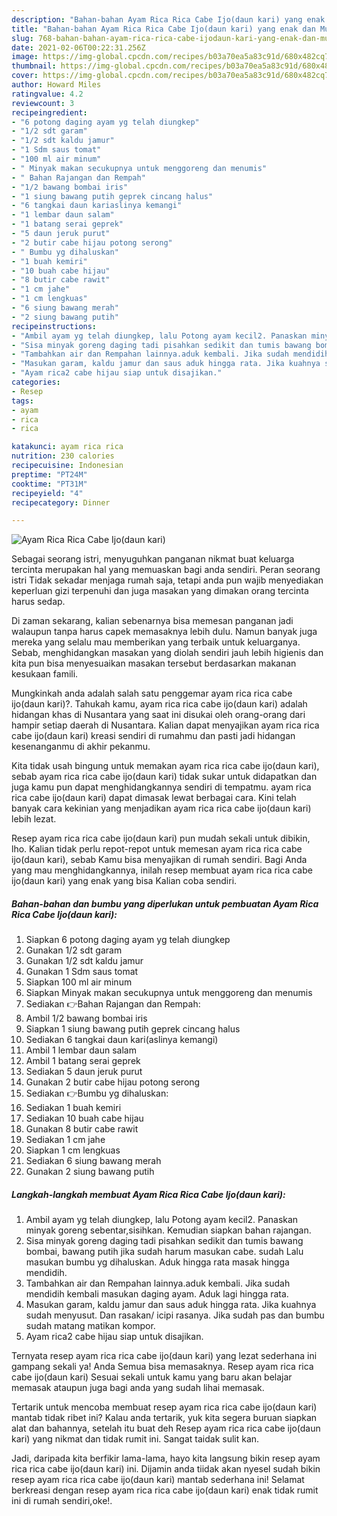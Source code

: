 ```yaml
---
description: "Bahan-bahan Ayam Rica Rica Cabe Ijo(daun kari) yang enak dan Mudah Dibuat"
title: "Bahan-bahan Ayam Rica Rica Cabe Ijo(daun kari) yang enak dan Mudah Dibuat"
slug: 768-bahan-bahan-ayam-rica-rica-cabe-ijodaun-kari-yang-enak-dan-mudah-dibuat
date: 2021-02-06T00:22:31.256Z
image: https://img-global.cpcdn.com/recipes/b03a70ea5a83c91d/680x482cq70/ayam-rica-rica-cabe-ijodaun-kari-foto-resep-utama.jpg
thumbnail: https://img-global.cpcdn.com/recipes/b03a70ea5a83c91d/680x482cq70/ayam-rica-rica-cabe-ijodaun-kari-foto-resep-utama.jpg
cover: https://img-global.cpcdn.com/recipes/b03a70ea5a83c91d/680x482cq70/ayam-rica-rica-cabe-ijodaun-kari-foto-resep-utama.jpg
author: Howard Miles
ratingvalue: 4.2
reviewcount: 3
recipeingredient:
- "6 potong daging ayam yg telah diungkep"
- "1/2 sdt garam"
- "1/2 sdt kaldu jamur"
- "1 Sdm saus tomat"
- "100 ml air minum"
- " Minyak makan secukupnya untuk menggoreng dan menumis"
- " Bahan Rajangan dan Rempah"
- "1/2 bawang bombai iris"
- "1 siung bawang putih geprek cincang halus"
- "6 tangkai daun kariaslinya kemangi"
- "1 lembar daun salam"
- "1 batang serai geprek"
- "5 daun jeruk purut"
- "2 butir cabe hijau potong serong"
- " Bumbu yg dihaluskan"
- "1 buah kemiri"
- "10 buah cabe hijau"
- "8 butir cabe rawit"
- "1 cm jahe"
- "1 cm lengkuas"
- "6 siung bawang merah"
- "2 siung bawang putih"
recipeinstructions:
- "Ambil ayam yg telah diungkep, lalu Potong ayam kecil2. Panaskan minyak goreng sebentar,sisihkan. Kemudian siapkan bahan rajangan."
- "Sisa minyak goreng daging tadi pisahkan sedikit dan tumis bawang bombai, bawang putih jika sudah harum masukan cabe. sudah Lalu masukan bumbu yg dihaluskan. Aduk hingga rata masak hingga mendidih."
- "Tambahkan air dan Rempahan lainnya.aduk kembali. Jika sudah mendidih kembali masukan daging ayam. Aduk lagi hingga rata."
- "Masukan garam, kaldu jamur dan saus aduk hingga rata. Jika kuahnya sudah menyusut. Dan rasakan/ icipi rasanya. Jika sudah pas dan bumbu sudah matang matikan kompor."
- "Ayam rica2 cabe hijau siap untuk disajikan."
categories:
- Resep
tags:
- ayam
- rica
- rica

katakunci: ayam rica rica 
nutrition: 230 calories
recipecuisine: Indonesian
preptime: "PT24M"
cooktime: "PT31M"
recipeyield: "4"
recipecategory: Dinner

---
```



![Ayam Rica Rica Cabe Ijo(daun kari)](https://img-global.cpcdn.com/recipes/b03a70ea5a83c91d/680x482cq70/ayam-rica-rica-cabe-ijodaun-kari-foto-resep-utama.jpg)

Sebagai seorang istri, menyuguhkan panganan nikmat buat keluarga tercinta merupakan hal yang memuaskan bagi anda sendiri. Peran seorang istri Tidak sekadar menjaga rumah saja, tetapi anda pun wajib menyediakan keperluan gizi terpenuhi dan juga masakan yang dimakan orang tercinta harus sedap.

Di zaman  sekarang, kalian sebenarnya bisa memesan panganan jadi walaupun tanpa harus capek memasaknya lebih dulu. Namun banyak juga mereka yang selalu mau memberikan yang terbaik untuk keluarganya. Sebab, menghidangkan masakan yang diolah sendiri jauh lebih higienis dan kita pun bisa menyesuaikan masakan tersebut berdasarkan makanan kesukaan famili. 



Mungkinkah anda adalah salah satu penggemar ayam rica rica cabe ijo(daun kari)?. Tahukah kamu, ayam rica rica cabe ijo(daun kari) adalah hidangan khas di Nusantara yang saat ini disukai oleh orang-orang dari hampir setiap daerah di Nusantara. Kalian dapat menyajikan ayam rica rica cabe ijo(daun kari) kreasi sendiri di rumahmu dan pasti jadi hidangan kesenanganmu di akhir pekanmu.

Kita tidak usah bingung untuk memakan ayam rica rica cabe ijo(daun kari), sebab ayam rica rica cabe ijo(daun kari) tidak sukar untuk didapatkan dan juga kamu pun dapat menghidangkannya sendiri di tempatmu. ayam rica rica cabe ijo(daun kari) dapat dimasak lewat berbagai cara. Kini telah banyak cara kekinian yang menjadikan ayam rica rica cabe ijo(daun kari) lebih lezat.

Resep ayam rica rica cabe ijo(daun kari) pun mudah sekali untuk dibikin, lho. Kalian tidak perlu repot-repot untuk memesan ayam rica rica cabe ijo(daun kari), sebab Kamu bisa menyajikan di rumah sendiri. Bagi Anda yang mau menghidangkannya, inilah resep membuat ayam rica rica cabe ijo(daun kari) yang enak yang bisa Kalian coba sendiri.

<!--inarticleads1-->

##### Bahan-bahan dan bumbu yang diperlukan untuk pembuatan Ayam Rica Rica Cabe Ijo(daun kari):

1. Siapkan 6 potong daging ayam yg telah diungkep
1. Gunakan 1/2 sdt garam
1. Gunakan 1/2 sdt kaldu jamur
1. Gunakan 1 Sdm saus tomat
1. Siapkan 100 ml air minum
1. Siapkan  Minyak makan secukupnya untuk menggoreng dan menumis
1. Sediakan  👉Bahan Rajangan dan Rempah:
1. Ambil 1/2 bawang bombai iris
1. Siapkan 1 siung bawang putih geprek cincang halus
1. Sediakan 6 tangkai daun kari(aslinya kemangi)
1. Ambil 1 lembar daun salam
1. Ambil 1 batang serai geprek
1. Sediakan 5 daun jeruk purut
1. Gunakan 2 butir cabe hijau potong serong
1. Sediakan  👉Bumbu yg dihaluskan:
1. Sediakan 1 buah kemiri
1. Sediakan 10 buah cabe hijau
1. Gunakan 8 butir cabe rawit
1. Sediakan 1 cm jahe
1. Siapkan 1 cm lengkuas
1. Sediakan 6 siung bawang merah
1. Gunakan 2 siung bawang putih




<!--inarticleads2-->

##### Langkah-langkah membuat Ayam Rica Rica Cabe Ijo(daun kari):

1. Ambil ayam yg telah diungkep, lalu Potong ayam kecil2. Panaskan minyak goreng sebentar,sisihkan. Kemudian siapkan bahan rajangan.
1. Sisa minyak goreng daging tadi pisahkan sedikit dan tumis bawang bombai, bawang putih jika sudah harum masukan cabe. sudah Lalu masukan bumbu yg dihaluskan. Aduk hingga rata masak hingga mendidih.
1. Tambahkan air dan Rempahan lainnya.aduk kembali. Jika sudah mendidih kembali masukan daging ayam. Aduk lagi hingga rata.
1. Masukan garam, kaldu jamur dan saus aduk hingga rata. Jika kuahnya sudah menyusut. Dan rasakan/ icipi rasanya. Jika sudah pas dan bumbu sudah matang matikan kompor.
1. Ayam rica2 cabe hijau siap untuk disajikan.




Ternyata resep ayam rica rica cabe ijo(daun kari) yang lezat sederhana ini gampang sekali ya! Anda Semua bisa memasaknya. Resep ayam rica rica cabe ijo(daun kari) Sesuai sekali untuk kamu yang baru akan belajar memasak ataupun juga bagi anda yang sudah lihai memasak.

Tertarik untuk mencoba membuat resep ayam rica rica cabe ijo(daun kari) mantab tidak ribet ini? Kalau anda tertarik, yuk kita segera buruan siapkan alat dan bahannya, setelah itu buat deh Resep ayam rica rica cabe ijo(daun kari) yang nikmat dan tidak rumit ini. Sangat taidak sulit kan. 

Jadi, daripada kita berfikir lama-lama, hayo kita langsung bikin resep ayam rica rica cabe ijo(daun kari) ini. Dijamin anda tiidak akan nyesel sudah bikin resep ayam rica rica cabe ijo(daun kari) mantab sederhana ini! Selamat berkreasi dengan resep ayam rica rica cabe ijo(daun kari) enak tidak rumit ini di rumah sendiri,oke!.

